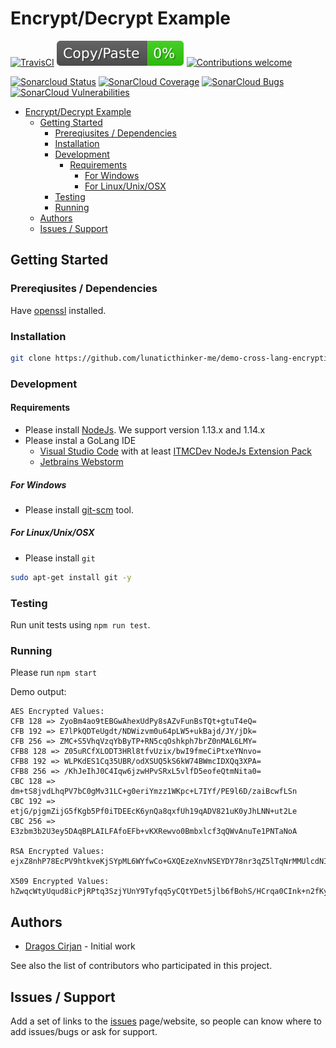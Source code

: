 # Encrypt/Decrypt Example

[![TravisCI](https://travis-ci.org/lunaticthinker-me/demo-cross-lang-encryption-js.svg?branch=master)](https://travis-ci.org/lunaticthinker-me/demo-cross-lang-encryption-js)
![JSCPD](.jscpd/jscpd-badge.svg?raw=true)
[![Contributions welcome](https://img.shields.io/badge/contributions-welcome-brightgreen.svg?style=flat)](https://github.com/lunaticthinker-me/demo-cross-lang-encryption-js/issues)

<!-- [![CircleCI](https://circleci.com/gh/lunaticthinker-me/demo-cross-lang-encryption-js.svg?style=shield)](https://circleci.com/gh/lunaticthinker-me/demo-cross-lang-encryption-js) -->

[![Sonarcloud Status](https://sonarcloud.io/api/project_badges/measure?project=lunaticthinker-me_demo-cross-lang-encryption-js&metric=alert_status)](https://sonarcloud.io/dashboard?id=lunaticthinker-me_demo-cross-lang-encryption-js)
[![SonarCloud Coverage](https://sonarcloud.io/api/project_badges/measure?project=lunaticthinker-me_demo-cross-lang-encryption-js&metric=coverage)](https://sonarcloud.io/component_measures/metric/coverage/list?id=lunaticthinker-me_demo-cross-lang-encryption-js)
[![SonarCloud Bugs](https://sonarcloud.io/api/project_badges/measure?project=lunaticthinker-me_demo-cross-lang-encryption-js&metric=bugs)](https://sonarcloud.io/component_measures/metric/reliability_rating/list?id=lunaticthinker-me_demo-cross-lang-encryption-js)
[![SonarCloud Vulnerabilities](https://sonarcloud.io/api/project_badges/measure?project=lunaticthinker-me_demo-cross-lang-encryption-js&metric=vulnerabilities)](https://sonarcloud.io/component_measures/metric/security_rating/list?id=lunaticthinker-me_demo-cross-lang-encryption-js)

<!--
[![Donate to this project using Patreon](https://img.shields.io/badge/patreon-donate-yellow.svg)](https://patreon.com/dragoscirjan)
[![Donate to this project using Paypal](https://img.shields.io/badge/paypal-donate-yellow.svg)](https://www.paypal.com/cgi-bin/webscr?cmd=_s-xclick&hosted_button_id=UMMN8JPLVAUR4&source=url)
[![Donate to this project using Flattr](https://img.shields.io/badge/flattr-donate-yellow.svg)](https://flattr.com/profile/balupton)
[![Donate to this project using Liberapay](https://img.shields.io/badge/liberapay-donate-yellow.svg)](https://liberapay.com/dragoscirjan)
[![Donate to this project using Thanks App](https://img.shields.io/badge/thanksapp-donate-yellow.svg)](https://givethanks.app/donate/npm/badges)
[![Donate to this project using Boost Lab](https://img.shields.io/badge/boostlab-donate-yellow.svg)](https://boost-lab.app/dragoscirjan/badges)
[![Donate to this project using Buy Me A Coffee](https://img.shields.io/badge/buy%20me%20a%20coffee-donate-yellow.svg)](https://buymeacoffee.com/balupton)
[![Donate to this project using Open Collective](https://img.shields.io/badge/open%20collective-donate-yellow.svg)](https://opencollective.com/dragoscirjan)
[![Donate to this project using Cryptocurrency](https://img.shields.io/badge/crypto-donate-yellow.svg)](https://dragoscirjan.me/crypto)
[![Donate to this project using Paypal](https://img.shields.io/badge/paypal-donate-yellow.svg)](https://dragoscirjan.me/paypal)
[![Buy an item on our wishlist for us](https://img.shields.io/badge/wishlist-donate-yellow.svg)](https://dragoscirjan.me/wishlist)
-->

- [Encrypt/Decrypt Example](#encryptdecrypt-example)
  - [Getting Started](#getting-started)
    - [Prereqiusites / Dependencies](#prereqiusites--dependencies)
    - [Installation](#installation)
    - [Development](#development)
      - [Requirements](#requirements)
        - [For Windows](#for-windows)
        - [For Linux/Unix/OSX](#for-linuxunixosx)
    - [Testing](#testing)
    - [Running](#running)
  - [Authors](#authors)
  - [Issues / Support](#issues--support)

<!-- /TOC -->

## Getting Started

### Prereqiusites / Dependencies

Have [openssl]() installed.

### Installation

```bash
git clone https://github.com/lunaticthinker-me/demo-cross-lang-encryption-js
```

### Development

#### Requirements

- Please install [NodeJs](https://nodejs.org/en/download/). We support version 1.13.x and 1.14.x
- Please instal a GoLang IDE
  - [Visual Studio Code](https://code.visualstudio.com/) with at least [ITMCDev NodeJs Extension Pack](https://marketplace.visualstudio.com/items?itemName=itmcdev.node-extension-pack)
  - [Jetbrains Webstorm](https://www.jetbrains.com/webstorm/)

##### For Windows

- Please install [git-scm](https://git-scm.com/download/win) tool.

##### For Linux/Unix/OSX

- Please install `git`

```bash
sudo apt-get install git -y
```

### Testing

Run unit tests using `npm run test`.

### Running

Please run `npm start`

Demo output:

```
AES Encrypted Values:
CFB 128 => ZyoBm4ao9tEBGwAhexUdPy8sAZvFunBsTQt+gtuT4eQ=
CFB 192 => E7lPkQDTeUgdt/NDWizvm0u64pLW5+ukBajd/JY/jDk=
CFB 256 => ZMC+S5VhqVzqYbByTP+RN5cqOshkph7brZ0nMAL6LMY=
CFB8 128 => Z05uRCfXLODT3HRl8tfvUzix/bwI9fmeCiPtxeYNnvo=
CFB8 192 => WLPKdES1Cq35UBR/odXSUQ5kS6kW74BWmcIDXQq3XPA=
CFB8 256 => /KhJeIhJ0C4Iqw6jzwHPvSRxL5vlfD5eofeQtmNita0=
CBC 128 => dm+tS8jvdLhqPV7bC0gMv31LC+g0eriYmzz1WKpc+L7IYf/PE9l6D/zaiBcwfLSn
CBC 192 => etjG/pjgmZijG5fKgb5Pf0iTDEEcK6ynQa8qxfUh19qADV821uK0yJhLNN+ut2Le
CBC 256 => E3zbm3b2U3ey5DAqBPLAILFAfoEFb+vKXRewvo0Bmbxlcf3qQWvAnuTe1PNTaNoA

RSA Encrypted Values:
ejxZ8nhP78EcPV9htkveKjSYpML6WYfwCo+GXQEzeXnvNSEYDY78nr3qZ5lTqNrMMUlcdNIVOygFzRHMERs/UloZdnN/9ZviS40tEaLzZArsbEU9CE1avtAbAs2Fm1uQSbgX0tyHbhF/1nwOPc5VOlpeiGv/44T1yuKuK7H4C8/RhpLDFjs3BhQIML7D/xIxyDW0AQCuktCDX91R6UPSbhW2IFDnEZRWnxRkjhXo/RG2md40iIIaS7CYio1/6wYkuLoU1fHY3ZObjX4CPOINra38kYueX9KDg+dBOIJPeqAJwEdcrRFWOgo4Zk40gufXYWLPHXgeMVvGGBdAYfhCtQ==

X509 Encrypted Values:
hZwqcWtyUqud8icPjRPtq3SzjYUnY9Tyfqq5yCQtYDet5jlb6fBohS/HCrqa0CInk+n2fKyoIwnWXxPXUrokoV85/G1L0IkC5TpSZgD1XnEOsPatR9goIbtRt2kn4JGPo1pQ833xhCdu1eW5wV+jfIzlCyk3XKv0FdF6ccHZoGPU7UkQJaxSBuwZVMxFpqbL0PpDyurJ0nrXi4Fuuq70t3Amo60zn2BR/YlYD1oZ6hkwQ2382hJ12IGKQZXG+alg4WCp5oDkktrMRHflViZ3ce1laQ5kL7f/se4ZXEJ0P8yF5LbmkysxT9RCCbQuZEaqUxrYes+IFeOAWnrhYR5NbQ==
```

## Authors

- [Dragos Cirjan](mailto:dragos.cirjan@gmail.com) - Initial work

See also the list of contributors who participated in this project.

## Issues / Support

Add a set of links to the [issues](/lunaticthinker-me/demo-cross-lang-encryption-js/issues) page/website, so people can know where to add issues/bugs or ask for support.

<!-- ## Changelog

Small changelog history. The rest should be added to [CHANGELOG.md](CHANGELOG.md).

See here a template for changelogs: https://keepachangelog.com/en/1.0.0/

Also see this tool for automatically generating them: https://www.npmjs.com/package/changelog -->

